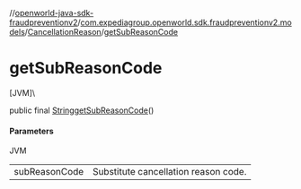 //[openworld-java-sdk-fraudpreventionv2](../../../index.md)/[com.expediagroup.openworld.sdk.fraudpreventionv2.models](../index.md)/[CancellationReason](index.md)/[getSubReasonCode](get-sub-reason-code.md)

# getSubReasonCode

[JVM]\

public final [String](https://docs.oracle.com/javase/8/docs/api/java/lang/String.html)[getSubReasonCode](get-sub-reason-code.md)()

#### Parameters

JVM

| | |
|---|---|
| subReasonCode | Substitute cancellation reason code. |
